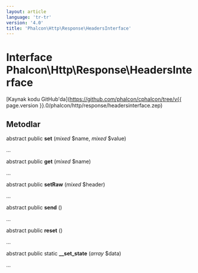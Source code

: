 ```yaml
---
layout: article
language: 'tr-tr'
version: '4.0'
title: 'Phalcon\Http\Response\HeadersInterface'
---
```

# Interface **Phalcon\Http\Response\HeadersInterface**

[Kaynak kodu GitHub'da](https://github.com/phalcon/cphalcon/tree/v{{ page.version }}.0/phalcon/http/response/headersinterface.zep)

## Metodlar

abstract public **set** (*mixed* $name, *mixed* $value)

...

abstract public **get** (*mixed* $name)

...

abstract public **setRaw** (*mixed* $header)

...

abstract public **send** ()

...

abstract public **reset** ()

...

abstract public static **__set_state** (*array* $data)

...